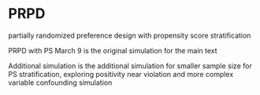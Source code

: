 # PRPD
 partially randomized preference design with propensity score stratification
 
PRPD with PS March 9 is the original simulation for the main text

Additional simulation is the additional simulation for smaller sample size for PS stratification, exploring positivity near violation and more complex variable confounding simulation
